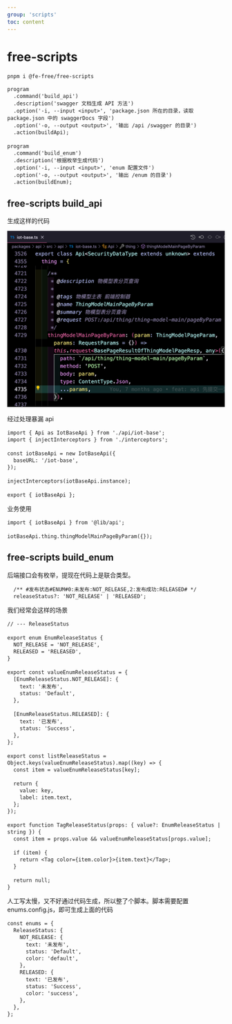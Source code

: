 ```yaml
---
group: 'scripts'
toc: content
---
```


# free-scripts

`pnpm i @fe-free/free-scripts`

```tsx | pure
program
  .command('build_api')
  .description('swagger 文档生成 API 方法')
  .option('-i, --input <input>', 'package.json 所在的目录，读取 package.json 中的 swaggerDocs 字段')
  .option('-o, --output <output>', '输出 /api /swagger 的目录')
  .action(buildApi);

program
  .command('build_enum')
  .description('根据枚举生成代码')
  .option('-i, --input <input>', 'enum 配置文件')
  .option('-o, --output <output>', '输出 /enum 的目录')
  .action(buildEnum);
```

## free-scripts build_api

生成这样的代码

![alt text](./WechatIMG13.jpg)

经过处理暴漏 api

```tsx | pure
import { Api as IotBaseApi } from './api/iot-base';
import { injectInterceptors } from './interceptors';

const iotBaseApi = new IotBaseApi({
  baseURL: '/iot-base',
});

injectInterceptors(iotBaseApi.instance);

export { iotBaseApi };
```

业务使用

```tsx | pure
import { iotBaseApi } from '@lib/api';

iotBaseApi.thing.thingModelMainPageByParam({});
```

## free-scripts build_enum

后端接口会有枚举，提现在代码上是联合类型。

```tsx | pure
  /** #发布状态#ENUM#0:未发布:NOT_RELEASE,2:发布成功:RELEASED# */
  releaseStatus?: 'NOT_RELEASE' | 'RELEASED';
```

我们经常会这样的场景

```tsx | pure
// --- ReleaseStatus

export enum EnumReleaseStatus {
  NOT_RELEASE = 'NOT_RELEASE',
  RELEASED = 'RELEASED',
}

export const valueEnumReleaseStatus = {
  [EnumReleaseStatus.NOT_RELEASE]: {
    text: '未发布',
    status: 'Default',
  },

  [EnumReleaseStatus.RELEASED]: {
    text: '已发布',
    status: 'Success',
  },
};

export const listReleaseStatus = Object.keys(valueEnumReleaseStatus).map((key) => {
  const item = valueEnumReleaseStatus[key];

  return {
    value: key,
    label: item.text,
  };
});

export function TagReleaseStatus(props: { value?: EnumReleaseStatus | string }) {
  const item = props.value && valueEnumReleaseStatus[props.value];

  if (item) {
    return <Tag color={item.color}>{item.text}</Tag>;
  }

  return null;
}
```

人工写太慢，又不好通过代码生成，所以整了个脚本。脚本需要配置 enums.config.js，即可生成上面的代码

```tsx | pure
const enums = {
  ReleaseStatus: {
    NOT_RELEASE: {
      text: '未发布',
      status: 'Default',
      color: 'default',
    },
    RELEASED: {
      text: '已发布',
      status: 'Success',
      color: 'success',
    },
  },
};
```
